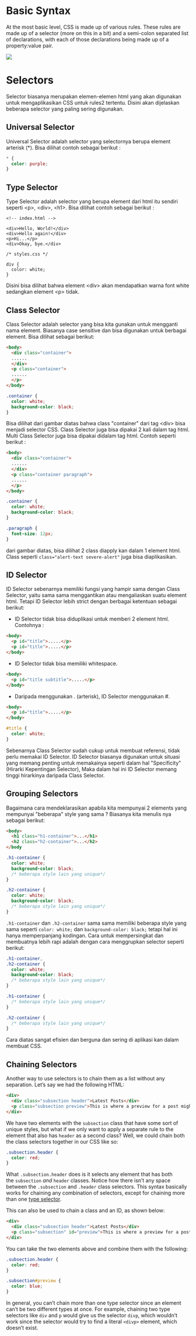 
# Basic Syntax

At the most basic level, CSS is made up of various rules. These rules are made up of a selector (more on this in a bit) and a semi-colon separated list of declarations, with each of those declarations being made up of a property:value pair.

<img src="https://cdn.statically.io/gh/TheOdinProject/curriculum/05ce472eabf8e04eeb2cc9139e66db884074fd7d/foundations/html_css/css-foundations/imgs/00.jpg">

# Selectors

Selector biasanya merupakan elemen-elemen html yang akan digunakan untuk mengaplikasikan CSS untuk  rules2 tertentu. Disini akan dijelaskan beberapa selector yang paling sering digunakan.

## Universal Selector

Universal Selector adalah selector yang selectornya berupa element arterisk (\*). Bisa dilihat contoh sebagai berikut :
 
```css
* {
  color: purple;
}
```

## Type Selector

Type Selector adalah selector yang berupa element dari html itu sendiri seperti \<p>, \<div>, \<h1>. Bisa dilihat contoh sebagai berikut :

```
<!-- index.html -->

<div>Hello, World!</div>
<div>Hello again!</div>
<p>Hi...</p>
<div>Okay, bye.</div>
```

```
/* styles.css */

div {
  color: white;
}
```

Disini bisa dilihat bahwa element \<div> akan mendapatkan warna font white sedangkan element \<p> tidak.

## Class Selector

Class Selector adalah selector yang bisa kita gunakan untuk mengganti nama element. Biasanya case sensitive dan bisa digunakan untuk berbagai element. Bisa dilihat sebagai berikut:

```html
<body>
  <div class="container"> 
  ......
  </div>
  <p class="container">
  ......
  </p>
</body>
```

```CSS
.container {
  color: white;
  background-color: black;
}
```

Bisa dilihat dari gambar diatas bahwa class "container" dari tag \<div> bisa menjadi selector CSS. Class Selector juga bisa dipakai 2 kali dalam tag html. Multi Class Selector juga bisa dipakai didalam tag html. Contoh seperti berikut :

```html
<body>
  <div class="container"> 
  ......
  </div>
  <p class="container paragraph">
  ......
  </p>
</body>
```
```CSS
.container {
  color: white;
  background-color: black;
}

.paragraph {
  font-size: 12px;
}
```

dari gambar diatas, bisa dilihat 2 class diapply kan dalam 1 element html. Class seperti ```class="alert-text severe-alert"``` juga bisa diaplikasikan.

## ID Selector

ID Selector sebenarnya memiliki fungsi yang hampir sama dengan Class Selector, yaitu sama sama menggantikan atau mengaliaskan suatu element html. Tetapi ID Selector lebih strict dengan berbagai ketentuan sebagai berikut: 
- ID Selector tidak bisa diduplikasi untuk memberi 2 element html. Contohnya :
```html
<body>
  <p id="title">.....</p>
  <p id="title">.....</p>
</body>
```
- ID Selector tidak bisa memiliki whitespace.
```html
<body>
  <p id="title subtitle">.....</p>
</body>
```
- Daripada menggunakan \. (arterisk), ID Selector menggunakan \#.
```html
<body>
  <p id="title">.....</p>
</body>
```

```CSS
#title {
  color: white;
}
```

Sebenarnya Class Selector sudah cukup untuk membuat referensi, tidak perlu memakai ID Selector. ID Selector biasanya digunakan untuk situasi yang memang penting untuk memakainya seperti dalam hal "Specificity" (Hirarki Kepentingan Selector), Maka dalam hal ini ID Selector memang tinggi hirarkinya daripada Class Selector. 

## Grouping Selectors

Bagaimana cara mendeklarasikan apabila kita mempunyai 2 elements yang mempunyai "beberapa" style yang sama ? Biasanya kita menulis nya sebagai berikut:

```html
<body>
  <h1 class="h1-container">...</h1>
  <h2 class="h2-container">...</h2>
</body
```

```CSS
.h1-container {
  color: white;
  background-color: black;
  /* beberapa style lain yang unique*/
}

.h2-container {
  color: white;
  background-color: black;
  /* beberapa style lain yang unique*/
}
```

```.h1-container``` dan ```.h2-container``` sama sama memiliki beberapa style yang sama seperti ```color: white;``` dan ```background-color: black;``` tetapi hal ini hanya memperpanjang kodingan. Cara untuk mempersingkat dan membuatnya lebih rapi adalah dengan cara menggrupkan selector seperti berikut:

```css
.h1-container,
.h2-container {
  color: white;
  background-color: black;
  /* beberapa style lain yang unique*/
}

.h1-container {
  /* beberapa style lain yang unique*/
}

.h2-container {
  /* beberapa style lain yang unique*/
}
```

Cara diatas sangat efisien dan berguna dan sering di aplikasi kan dalam membuat CSS.

## Chaining Selectors

Another way to use selectors is to chain them as a list without any separation. Let’s say we had the following HTML:

```html
<div>
  <div class="subsection header">Latest Posts</div>
  <p class="subsection preview">This is where a preview for a post might go.</p>
</div>
```

We have two elements with the `subsection` class that have some sort of unique styles, but what if we only want to apply a separate rule to the element that also has `header` as a second class? Well, we could chain both the class selectors together in our CSS like so:

```css
.subsection.header {
  color: red;
}
```

What `.subsection.header` does is it selects any element that has both the `subsection` _and_ `header` classes. Notice how there isn’t any space between the `.subsection` and `.header` class selectors. This syntax basically works for chaining any combination of selectors, except for chaining more than one [type selector](https://www.theodinproject.com/lessons/foundations-css-foundations#type-selectors).

This can also be used to chain a class and an ID, as shown below:

```html
<div>
  <div class="subsection header">Latest Posts</div>
  <p class="subsection" id="preview">This is where a preview for a post might go.</p>
</div>
```

You can take the two elements above and combine them with the following:

```css
.subsection.header {
  color: red;
}

.subsection#preview {
  color: blue;
}
```

In general, you can’t chain more than one type selector since an element can’t be two different types at once. For example, chaining two type selectors like `div` and `p` would give us the selector `divp`, which wouldn’t work since the selector would try to find a literal `<divp>` element, which doesn’t exist.


























